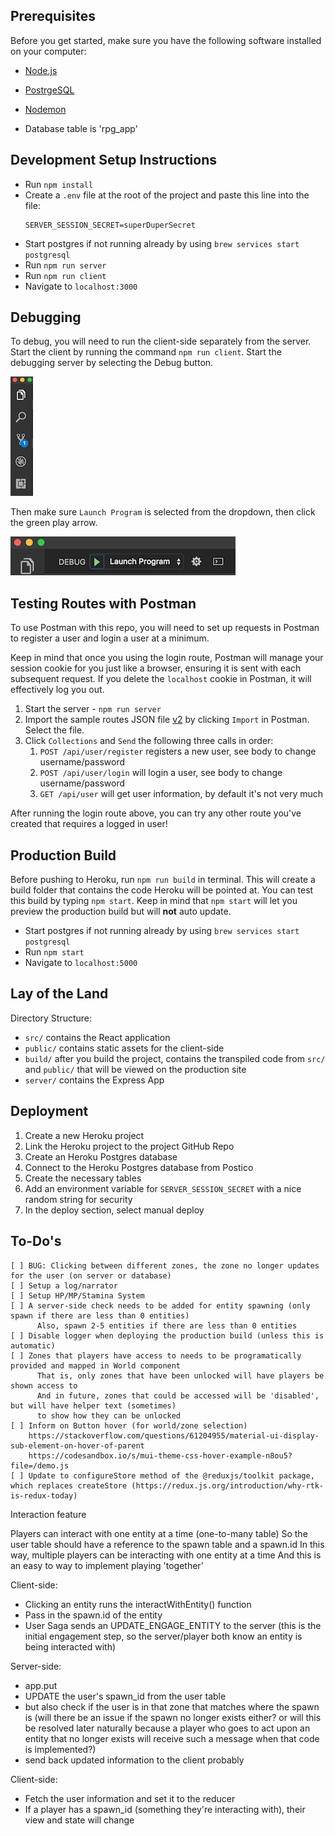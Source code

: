## Prerequisites

Before you get started, make sure you have the following software installed on your computer:

- [Node.js](https://nodejs.org/en/)
- [PostrgeSQL](https://www.postgresql.org/)
- [Nodemon](https://nodemon.io/)

- Database table is 'rpg_app'

## Development Setup Instructions

- Run `npm install`
- Create a `.env` file at the root of the project and paste this line into the file:
  ```
  SERVER_SESSION_SECRET=superDuperSecret
  ```
- Start postgres if not running already by using `brew services start postgresql`
- Run `npm run server`
- Run `npm run client`
- Navigate to `localhost:3000`

## Debugging

To debug, you will need to run the client-side separately from the server. Start the client by running the command `npm run client`. Start the debugging server by selecting the Debug button.

![VSCode Toolbar](documentation/images/vscode-toolbar.png)

Then make sure `Launch Program` is selected from the dropdown, then click the green play arrow.

![VSCode Debug Bar](documentation/images/vscode-debug-bar.png)

## Testing Routes with Postman

To use Postman with this repo, you will need to set up requests in Postman to register a user and login a user at a minimum.

Keep in mind that once you using the login route, Postman will manage your session cookie for you just like a browser, ensuring it is sent with each subsequent request. If you delete the `localhost` cookie in Postman, it will effectively log you out.

1. Start the server - `npm run server`
2. Import the sample routes JSON file [v2](./PostmanPrimeSoloRoutesv2.json) by clicking `Import` in Postman. Select the file.
3. Click `Collections` and `Send` the following three calls in order:
   1. `POST /api/user/register` registers a new user, see body to change username/password
   2. `POST /api/user/login` will login a user, see body to change username/password
   3. `GET /api/user` will get user information, by default it's not very much

After running the login route above, you can try any other route you've created that requires a logged in user!

## Production Build

Before pushing to Heroku, run `npm run build` in terminal. This will create a build folder that contains the code Heroku will be pointed at. You can test this build by typing `npm start`. Keep in mind that `npm start` will let you preview the production build but will **not** auto update.

- Start postgres if not running already by using `brew services start postgresql`
- Run `npm start`
- Navigate to `localhost:5000`

## Lay of the Land

Directory Structure:

- `src/` contains the React application
- `public/` contains static assets for the client-side
- `build/` after you build the project, contains the transpiled code from `src/` and `public/` that will be viewed on the production site
- `server/` contains the Express App

## Deployment

1. Create a new Heroku project
1. Link the Heroku project to the project GitHub Repo
1. Create an Heroku Postgres database
1. Connect to the Heroku Postgres database from Postico
1. Create the necessary tables
1. Add an environment variable for `SERVER_SESSION_SECRET` with a nice random string for security
1. In the deploy section, select manual deploy

## To-Do's

    [ ] BUG: Clicking between different zones, the zone no longer updates for the user (on server or database)
    [ ] Setup a log/narrator
    [ ] Setup HP/MP/Stamina System
    [ ] A server-side check needs to be added for entity spawning (only spawn if there are less than 0 entities)
          Also, spawn 2-5 entities if there are less than 0 entities
    [ ] Disable logger when deploying the production build (unless this is automatic)
    [ ] Zones that players have access to needs to be programatically provided and mapped in World component
          That is, only zones that have been unlocked will have players be shown access to
          And in future, zones that could be accessed will be 'disabled', but will have helper text (sometimes)
          to show how they can be unlocked
    [ ] Inform on Button hover (for world/zone selection)
        https://stackoverflow.com/questions/61204955/material-ui-display-sub-element-on-hover-of-parent
        https://codesandbox.io/s/mui-theme-css-hover-example-n8ou5?file=/demo.js
    [ ] Update to configureStore method of the @reduxjs/toolkit package, which replaces createStore (https://redux.js.org/introduction/why-rtk-is-redux-today)

Interaction feature

Players can interact with one entity at a time (one-to-many table)
So the user table should have a reference to the spawn table and a spawn.id
In this way, multiple players can be interacting with one entity at a time
And this is an easy to way to implement playing 'together'

Client-side:

- Clicking an entity runs the interactWithEntity() function
- Pass in the spawn.id of the entity
- User Saga sends an UPDATE_ENGAGE_ENTITY to the server
  (this is the initial engagement step, so the server/player both know an entity is being interacted with)

Server-side:

- app.put
- UPDATE the user's spawn_id from the user table
- but also check if the user is in that zone that matches where the spawn is
  (will there be an issue if the spawn no longer exists either?
  or will this be resolved later naturally because a player
  who goes to act upon an entity that no longer exists
  will receive such a message when that code is implemented?)
- send back updated information to the client probably

Client-side:

- Fetch the user information and set it to the reducer
- If a player has a spawn_id (something they're interacting with), their view and state will change
